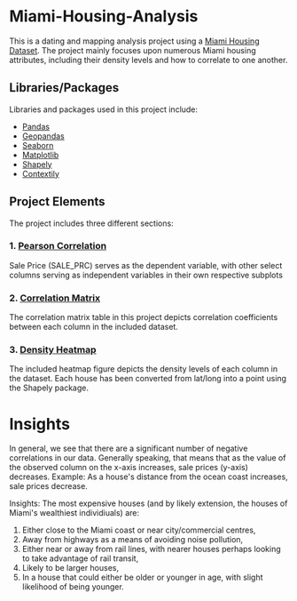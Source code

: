# Miami-Housing-Analysis

This is a dating and mapping analysis project using a [Miami Housing Dataset](https://www.kaggle.com/deepcontractor/miami-housing-dataset). The project mainly focuses upon numerous Miami housing attributes, including their density levels and how to correlate to one another.

## Libraries/Packages

Libraries and packages used in this project include:
- [Pandas](https://pandas.pydata.org/)
- [Geopandas](https://geopandas.org/en/stable/)
- [Seaborn](https://seaborn.pydata.org/)
- [Matplotlib](https://matplotlib.org/)
- [Shapely](https://pypi.org/project/Shapely/)
- [Contextily](https://anaconda.org/conda-forge/contextily)

## Project Elements

The project includes three different sections:
### 1. [Pearson Correlation](https://github.com/tristankinsleyscott/Miami-Housing-Analysis/blob/main/miami_correlations.png)
Sale Price (SALE_PRC) serves as the dependent variable, with other select columns serving as independent variables in their own respective subplots

### 2. [Correlation Matrix](https://github.com/tristankinsleyscott/Miami-Housing-Analysis/blob/main/miami_matrix.png) 
The correlation matrix table in this project depicts correlation coefficients between each column in the included dataset.

### 3. [Density Heatmap](https://github.com/tristankinsleyscott/Miami-Housing-Analysis/blob/main/miami_maps.png)
The included heatmap figure depicts the density levels of each column in the dataset. Each house has been converted from lat/long into a point using the Shapely package. 

# Insights 

In general, we see that there are a significant number of negative correlations in our data. Generally speaking,
that means that as the value of the observed column on the x-axis increases, sale prices (y-axis) decreases. Example: As a house's 
distance from the ocean coast increases, sale prices decrease.

Insights: The most expensive houses (and by likely extension, the houses of Miami's wealthiest individiuals) are:
1) Either close to the Miami coast or near city/commercial centres,
2) Away from highways as a means of avoiding noise pollution,
3) Either near or away from rail lines, with nearer houses perhaps looking to take advantage of rail transit,   
4) Likely to be larger houses,
5) In a house that could either be older or younger in age, with slight likelihood of being younger.
